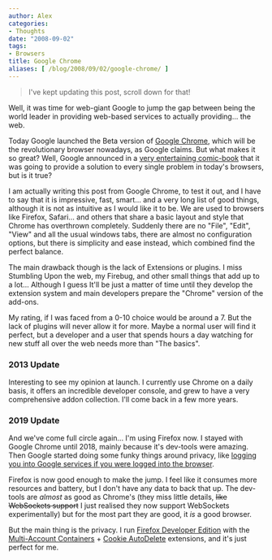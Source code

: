 ```yaml
---
author: Alex
categories:
- Thoughts
date: "2008-09-02"
tags:
- Browsers
title: Google Chrome
aliases: [ /blog/2008/09/02/google-chrome/ ]
---
```

 
> I've kept updating this post, scroll down for that!

Well, it was time for web-giant Google to jump the gap between being the world leader in providing web-based services to actually providing... the web.

Today Google launched the Beta version of [Google Chrome][2], which will be the revolutionary browser nowadays, as Google claims. But what makes it so great? Well, Google announced in a [very entertaining comic-book][3] that it was going to provide a solution to every single problem in today\'s browsers, but is it true?

 [2]: http://www.google.com/chrome/index.html?hl=es&brand=CHMG&utm_source=es-hpp&utm_medium=hpp&utm_campaign=es
 [3]: http://www.google.com/googlebooks/chrome/

I am actually writing this post from Google Chrome, to test it out, and I have to say that it is impressive, fast, smart... and a very long list of good things, although it is not as intuitive as I would like it to be. We are used to browsers like Firefox, Safari... and others that share a basic layout and style that Chrome has overthrown completely. Suddenly there are no \"File\", \"Edit\", \"View\" and all the usual windows tabs, there are almost no configuration options, but there is simplicity and ease instead, which combined find the perfect balance.

The main drawback though is the lack of Extensions or plugins. I miss Stumbling Upon the web, my Firebug, and other small things that add up to a lot... Although I guess It\'ll be just a matter of time until they develop the extension system and main developers prepare the \"Chrome\" version of the add-ons.

My rating, if I was faced from a 0-10 choice would be around a 7. But the lack of plugins will never allow it for more. Maybe a normal user will find it perfect, but a developer and a user that spends hours a day watching for new stuff all over the web needs more than \"The basics\".

### 2013 Update

Interesting to see my opinion at launch. I currently use Chrome on a daily basis, it offers an incredible developer console, and grew to have a very comprehensive addon collection.
I'll come back in a few more years.

### 2019 Update

And we've come full circle again... I'm using Firefox now. I stayed with Google Chrome until 2018, mainly because it's dev-tools were amazing. Then Google started doing some funky things around privacy, like [logging you into Google services if you were logged into the browser](https://www.theverge.com/2018/9/24/17895536/google-chrome-69-log-in-sync-password-user-data-privacy). 

Firefox is now good enough to make the jump. I feel like it consumes more resources and battery, but I don't have any data to back that up. The dev-tools are *almost* as good as Chrome's (they miss little details, <del>like WebSockets support</del> I just realised they now support WebSockets experimentally) but for the most part they are good, it *is* a good browser.

But the main thing is the privacy. I run [Firefox Developer Edition](https://www.mozilla.org/en-US/firefox/developer/) with the [Multi-Account Containers](https://addons.mozilla.org/en-US/firefox/addon/multi-account-containers/) + [Cookie AutoDelete](https://addons.mozilla.org/en-US/firefox/addon/cookie-autodelete/?src=search) extensions, and it's just perfect for me.
